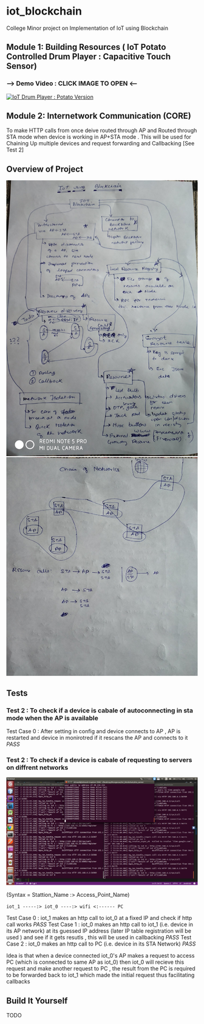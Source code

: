 # iot_blockchain
College Minor project on Implementation of IoT using Blockchain

## Module 1: Building Resources ( IoT Potato Controlled Drum Player : Capacitive Touch Sensor) 
### --> Demo Video : CLICK IMAGE TO OPEN <--
[![IoT Drum Player : Potato Version](https://img.youtube.com/vi/ghmBqej5D24/0.jpg)](https://www.youtube.com/watch?v=ghmBqej5D24 "Video : IoT Drum Player : Potato Version")

## Module 2: Internetwork Communication (CORE)
To make HTTP calls from once deive routed through AP and Routed through STA mode when device is working in AP+STA mode . This will be used for Chaining Up multiple devices and request forwarding and Callbacking [See Test 2]



## Overview of Project
![Alt text](screenshots/plan0.jpg "Main Screen")
![Alt text](screenshots/plan1.jpg "Main Screen") 

## Tests

### Test 2 : To check if a device is cabale of autoconnecting in sta mode when the AP is available
Test Case 0 : After setting in config and device connects to AP , AP is restarted and device in monirotred if it rescans the AP and connects to it 
*PASS*

### Test 2 : To check if a device is cabale of requesting to servers on diffrent networks
![Alt text](screenshots/test_0_dhcp_distribution.png "Internetwork Communivation") 

(Syntax = Stattion_Name :> Access_Point_Name)
```code
iot_1 -----:> iot_0 ----:> wifi <:------ PC 
```
Test Case 0 : iot_1 makes an http call to iot_0  at a fixed IP and check if http call works *PASS*
Test Case 1 : iot_0 makes an http call to iot_1 (i.e. device in its AP network) at its guessed IP address (later IP table registration will be used ) and see if it gets resutls , this will be used in callbacking *PASS*
Test Case 2 : iot_0 makes an http call to PC (i.e. device in its STA Network) *PASS*

Idea is that when a device connected iot_0's AP makes a request to access PC (which is connected to same AP as iot_0) then iot_0 will recieve this request and make another request to PC , the result from the PC is required to be forwarded back to iot_1 which made the initial request thus facilitating callbacks

## Build It Yourself
 TODO
